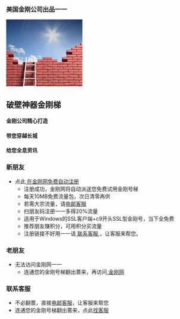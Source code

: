 ### 美国金刚公司出品一一
![image](kklogo-athird.png)
## 破壁神器金刚梯

#### 金刚公司精心打造
#### 带您穿越长城
#### 给您全息资讯


### 新朋友
- 点此[ 在金刚网免费自动注册 ](https://amazon135.com/midman-test/testfm.php)
  - 注册成功，金刚网将自动派送您免费试用金刚号梯
  - 每天10MB免费流量包，次日清零再供
  - 若需大宗流量，请[电邮客服](mailto:cs@a2zitpro.com)
  - 扫朋友码注册一一多得20%流量
  - 适用于Windows的SSL客户端+c9开头SSL型金刚号，当下全免费
  - 推荐朋友赚积分，可用积分买流量
  - 注册链接不好用一一请[ 联系客服 ](mailto:cs@a2zitpro.com)，让客服来帮您。

### 老朋友
- 无法访问金刚网一一
  - 连通您的金刚号梯翻出蔷来，再访问[ 金刚网 ](https://atozitpro.net/zh)   

### 联系客服
- 不必翻蔷，直接[电邮客服](mailto:cs@a2zitpro.com)，让客服来帮您
- 连通您的金刚号梯翻出蔷来，点此[找客服](https://www.atozitpro.net/zh/contact-us/)




